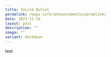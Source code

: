 ```yaml
---
title: InLink Bullet
permalink: /wsps-info/announcements/permalink/
date: 2023-11-10
layout: post
description: ""
image: ""
variant: markdown
---
```

test